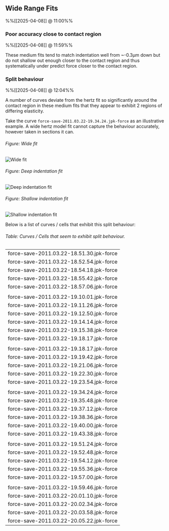 
## Wide Range Fits
%%[[2025-04-08]] @ 11:00%%

### Poor accuracy close to contact region
%%[[2025-04-08]] @ 11:59%%

These medium fits tend to match indentation well from ~-0.3µm down but do not shallow out enough closer to the contact region and thus systematically under predict force closer to the contact region.

### Split behaviour
%%[[2025-04-08]] @ 12:04%%

A number of curves deviate from the hertz fit so significantly around the contact region in these medium fits that they appear to exhibit 2 regions of differing elasticity.

Take the curve `force-save-2011.03.22-19.34.24.jpk-force` as an illustrative example. A wide hertz model fit cannot capture the behaviour accurately, however taken in sections it can.

###### Figure: Wide fit
![Wide fit](Batch%20JPK%20curve%20Processing%20log%20-%20split%20behaviour%20example%20wide%20fit%20-%20force-save-2011.03.22-19.34.24.jpk-force.png)

###### Figure: Deep indentation fit 
![Deep indentation fit](Batch%20JPK%20curve%20Processing%20log%20-%20split%20behaviour%20example%20deep%20fit%20-%20force-save-2011.03.22-19.34.24.jpk-force.png)

###### Figure: Shallow indentation fit
![Shallow indentation fit](Batch%20JPK%20curve%20Processing%20log%20-%20split%20behaviour%20example%20tight%20fit%20-%20force-save-2011.03.22-19.34.24.jpk-force.png)

Below is a list of curves / cells that exhibit this split behaviour:

###### Table: Curves / Cells that seem to exhibit split behaviour.

|                                          |
| ---------------------------------------- |
| force-save-2011.03.22-18.51.30.jpk-force |
| force-save-2011.03.22-18.52.54.jpk-force |
| force-save-2011.03.22-18.54.18.jpk-force |
| force-save-2011.03.22-18.55.42.jpk-force |
| force-save-2011.03.22-18.57.06.jpk-force |
|                                          |
| force-save-2011.03.22-19.10.01.jpk-force |
| force-save-2011.03.22-19.11.26.jpk-force |
| force-save-2011.03.22-19.12.50.jpk-force |
| force-save-2011.03.22-19.14.14.jpk-force |
| force-save-2011.03.22-19.15.38.jpk-force |
| force-save-2011.03.22-19.18.17.jpk-force |
|                                          |
| force-save-2011.03.22-19.18.17.jpk-force |
| force-save-2011.03.22-19.19.42.jpk-force |
| force-save-2011.03.22-19.21.06.jpk-force |
| force-save-2011.03.22-19.22.30.jpk-force |
| force-save-2011.03.22-19.23.54.jpk-force |
|                                          |
| force-save-2011.03.22-19.34.24.jpk-force |
| force-save-2011.03.22-19.35.48.jpk-force |
| force-save-2011.03.22-19.37.12.jpk-force |
| force-save-2011.03.22-19.38.36.jpk-force |
| force-save-2011.03.22-19.40.00.jpk-force |
| force-save-2011.03.22-19.43.38.jpk-force |
|                                          |
| force-save-2011.03.22-19.51.24.jpk-force |
| force-save-2011.03.22-19.52.48.jpk-force |
| force-save-2011.03.22-19.54.12.jpk-force |
| force-save-2011.03.22-19.55.36.jpk-force |
| force-save-2011.03.22-19.57.00.jpk-force |
|                                          |
| force-save-2011.03.22-19.59.46.jpk-force |
| force-save-2011.03.22-20.01.10.jpk-force |
| force-save-2011.03.22-20.02.34.jpk-force |
| force-save-2011.03.22-20.03.58.jpk-force |
| force-save-2011.03.22-20.05.22.jpk-force |
